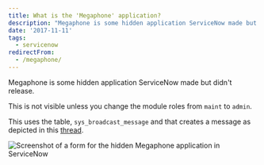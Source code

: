 ```yaml
---
title: What is the 'Megaphone' application?
description: "Megaphone is some hidden application ServiceNow made but didn't release.\r\n\r\nThis is not visible unless you change the module roles from\_maint\_to\_admin.\r\n\r\nTh..."
date: '2017-11-11'
tags:
  - servicenow
redirectFrom:
  - /megaphone/
---
```


<!--StartFragment-->

Megaphone is some hidden application ServiceNow made but didn't release.

This is not visible unless you change the module roles from `maint` to `admin`.

This uses the table, `sys_broadcast_message` and that creates a message as depicted in this [thread](https://community.servicenow.com/community?id=community_question&sys_id=64cfcb65dbdcdbc01dcaf3231f9619f6&anchor=answer_7a0c6be1db181fc01dcaf3231f9619e7&view_source=searchResult).

![Screenshot of a form for the hidden Megaphone application in ServiceNow](/assets/images/2017-megaphone.png "Screenshot of a form for the hidden Megaphone application in ServiceNow")

<!--EndFragment-->